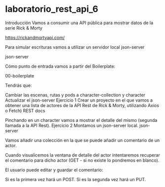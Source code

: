 # laboratorio_rest_api_6

Introducción
Vamos a consumir una API pública para mostrar datos de la serie Rick & Morty

https://rickandmortyapi.com/

Para simular escrituras vamos a utilizar un servidor local json-server

json-server

Cómo punto de entrada vamos a partir del Boilerplate:

00-boilerplate

Tendrás que:

Cambiar las escenas, rutas y pods a character-collection y character
Actualizar el json-server
Ejercicio 1
Crear un proyecto en el que vamos a obtener una lista de actores de la API Rest de Rick & Morty, utilizando Axios o Fetch)
REST docs

Pinchando en un character vamos a mostrar el detalle del mismo (segunda llamada a la API Rest).
Ejercicio 2
Montamos un json-server local.
json-server

Vamos añadir una colección en la que se puede añadir un comentario de un actor.

Cuando visualicemos la ventana de detalle del actor intentaremos recuperar el comentario para dicho actor (GET - si no existe lo pondremos en blanco).

El usuario puede editar y guardar el comentario:

Si es la primera vez hará un POST.
Si es la segunda vez hará un PUT.
